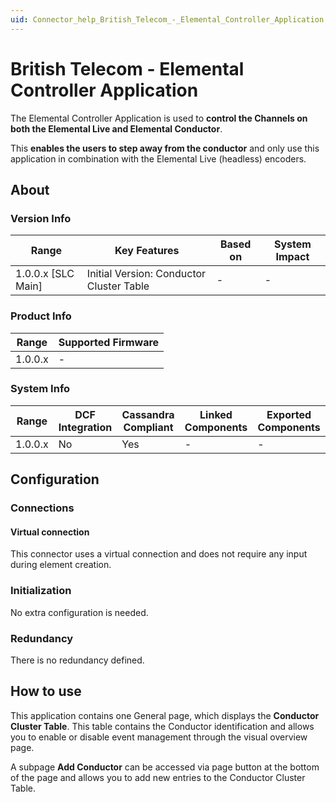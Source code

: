 ```yaml
---
uid: Connector_help_British_Telecom_-_Elemental_Controller_Application
---
```


# British Telecom - Elemental Controller Application

The Elemental Controller Application is used to **control the Channels on both the Elemental Live and Elemental Conductor**.

This **enables the users to step away from the conductor** and only use this application in combination with the Elemental Live (headless) encoders.

## About

### Version Info

| Range              | Key Features                             | Based on | System Impact |
|--------------------|------------------------------------------|----------|---------------|
| 1.0.0.x [SLC Main] | Initial Version: Conductor Cluster Table | -        | -             |

### Product Info

| Range     | Supported Firmware     |
|-----------|------------------------|
| 1.0.0.x   | -                      |

### System Info

| Range     | DCF Integration     | Cassandra Compliant     | Linked Components     | Exported Components     |
|-----------|---------------------|-------------------------|-----------------------|-------------------------|
| 1.0.0.x   | No                  | Yes                     | -                     | -                       |

## Configuration

### Connections

#### Virtual connection

This connector uses a virtual connection and does not require any input during element creation.

### Initialization

No extra configuration is needed.

### Redundancy

There is no redundancy defined.

## How to use

This application contains one General page, which displays the **Conductor Cluster Table**. This table contains the Conductor identification and allows you to enable or disable event management through the visual overview page.

A subpage **Add Conductor** can be accessed via page button at the bottom of the page and allows you to add new entries to the Conductor Cluster Table.
